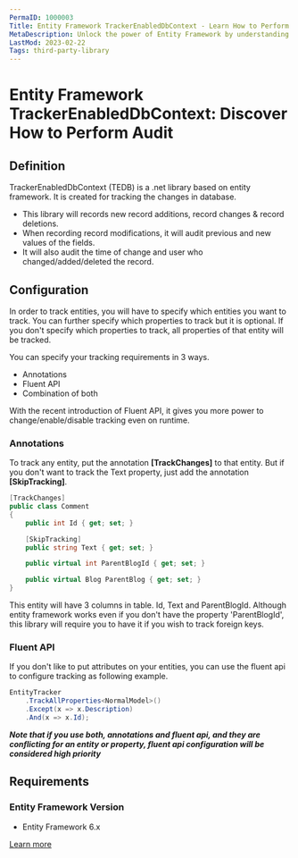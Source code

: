 ```yaml
---
PermaID: 1000003
Title: Entity Framework TrackerEnabledDbContext - Learn How to Perform Audit
MetaDescription: Unlock the power of Entity Framework by understanding how to audit your context. Learn how to audit inserted, updated, and deleted entities and save them in a log file or a database.
LastMod: 2023-02-22
Tags: third-party-library
---
```


# Entity Framework TrackerEnabledDbContext: Discover How to Perform Audit

## Definition

TrackerEnabledDbContext (TEDB) is a .net library based on entity framework. It is created for tracking the changes in database. 

 - This library will records new record additions, record changes & record deletions. 
 - When recording record modifications, it will audit previous and new values of the fields. 
 - It will also audit the time of change and user who changed/added/deleted the record.

## Configuration

In order to track entities, you will have to specify which entities you want to track. You can further specify which properties to track but it is optional. If you don't specify which properties to track, all properties of that entity will be tracked.

You can specify your tracking requirements in 3 ways.

 - Annotations
 - Fluent API
 - Combination of both

With the recent introduction of Fluent API, it gives you more power to change/enable/disable tracking even on runtime.

### Annotations

To track any entity, put the annotation **[TrackChanges]** to that entity. But if you don't want to track the Text property, just add the annotation **[SkipTracking]**.


```csharp
[TrackChanges]
public class Comment
{
    public int Id { get; set; }

    [SkipTracking]
    public string Text { get; set; }

    public virtual int ParentBlogId { get; set; }

    public virtual Blog ParentBlog { get; set; }
}
``` 

This entity will have 3 columns in table. Id, Text and ParentBlogId. Although entity framework works even if you don't have the property 'ParentBlogId', this library will require you to have it if you wish to track foreign keys.

### Fluent API

If you don't like to put attributes on your entities, you can use the fluent api to configure tracking as following example.


```csharp
EntityTracker
    .TrackAllProperties<NormalModel>()
    .Except(x => x.Description)
    .And(x => x.Id);
``` 

***Note that if you use both, annotations and fluent api, and they are conflicting for an entity or property, fluent api configuration will be considered high priority***

## Requirements

### Entity Framework Version

 - Entity Framework 6.x

[Learn more](https://github.com/bilal-fazlani/tracker-enabled-dbcontext)